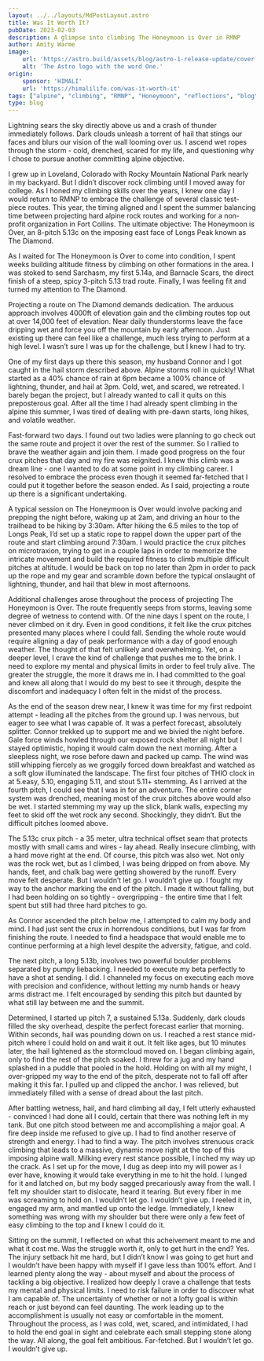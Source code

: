 ```yaml
---
layout: ../../layouts/MdPostLayout.astro
title: Was It Worth It?
pubDate: 2023-02-03
description: A glimpse into climbing The Honeymoon is Over in RMNP
author: Amity Warme
image:
    url: 'https://astro.build/assets/blog/astro-1-release-update/cover.jpeg' 
    alt: 'The Astro logo with the word One.'
origin: 
    sponsor: 'HIMALI'
    url: 'https://himalilife.com/was-it-worth-it'
tags: ["alpine", "climbing", "RMNP", "Honeymoon", "reflections", "blog"]
type: blog
---
```

  
Lightning sears the sky directly above us and a crash of thunder immediately follows. Dark clouds unleash a torrent of hail that stings our faces and blurs our vision of the wall looming over us. I ascend wet ropes through the storm - cold, drenched, scared for my life, and questioning why I chose to pursue another committing alpine objective.  
  
I grew up in Loveland, Colorado with Rocky Mountain National Park nearly in my backyard. But I didn’t discover rock climbing until I moved away for college. As I honed my climbing skills over the years, I knew one day I would return to RMNP to embrace the challenge of several classic test-piece routes. This year, the timing aligned and I spent the summer balancing time between projecting hard alpine rock routes and working for a non-profit organization in Fort Collins. The ultimate objective: The Honeymoon is Over, an 8-pitch 5.13c on the imposing east face of Longs Peak known as The Diamond.  
  
As I waited for The Honeymoon is Over to come into condition, I spent weeks building altitude fitness by climbing on other formations in the area. I was stoked to send Sarchasm, my first 5.14a, and Barnacle Scars, the direct finish of a steep, spicy 3-pitch 5.13 trad route. Finally, I was feeling fit and turned my attention to The Diamond.  
  
Projecting a route on The Diamond demands dedication. The arduous approach involves 4000ft of elevation gain and the climbing routes top out at over 14,000 feet of elevation. Near daily thunderstorms leave the face dripping wet and force you off the mountain by early afternoon. Just existing up there can feel like a challenge, much less trying to perform at a high level. I wasn’t sure I was up for the challenge, but I knew I had to try.  
  
One of my first days up there this season, my husband Connor and I got caught in the hail storm described above. Alpine storms roll in quickly! What started as a 40% chance of rain at 6pm became a 100% chance of lightning, thunder, and hail at 3pm. Cold, wet, and scared, we retreated. I barely began the project, but I already wanted to call it quits on this preposterous goal. After all the time I had already spent climbing in the alpine this summer, I was tired of dealing with pre-dawn starts, long hikes, and volatile weather.  
  
Fast-forward two days. I found out two ladies were planning to go check out the same route and project it over the rest of the summer. So I rallied to brave the weather again and join them. I made good progress on the four crux pitches that day and my fire was reignited. I knew this climb was a dream line - one I wanted to do at some point in my climbing career. I resolved to embrace the process even though it seemed far-fetched that I could put it together before the season ended. As I said, projecting a route up there is a significant undertaking.  
  
A typical session on The Honeymoon is Over would involve packing and prepping the night before, waking up at 2am, and driving an hour to the trailhead to be hiking by 3:30am. After hiking the 6.5 miles to the top of Longs Peak, I’d set up a static rope to rappel down the upper part of the route and start climbing around 7:30am. I would practice the crux pitches on microtraxion, trying to get in a couple laps in order to memorize the intricate movement and build the required fitness to climb multiple difficult pitches at altitude. I would be back on top no later than 2pm in order to pack up the rope and my gear and scramble down before the typical onslaught of lightning, thunder, and hail that blew in most afternoons.  
  
Additional challenges arose throughout the process of projecting The Honeymoon is Over. The route frequently seeps from storms, leaving some degree of wetness to contend with. Of the nine days I spent on the route, I never climbed on it dry. Even in good conditions, it felt like the crux pitches presented many places where I could fall. Sending the whole route would require aligning a day of peak performance with a day of good enough weather. The thought of that felt unlikely and overwhelming. Yet, on a deeper level, I crave the kind of challenge that pushes me to the brink. I need to explore my mental and physical limits in order to feel truly alive. The greater the struggle, the more it draws me in. I had committed to the goal and knew all along that I would do my best to see it through, despite the discomfort and inadequacy I often felt in the midst of the process.  
  
As the end of the season drew near, I knew it was time for my first redpoint attempt - leading all the pitches from the ground up. I was nervous, but eager to see what I was capable of. It was a perfect forecast, absolutely splitter. Connor trekked up to support me and we bivied the night before. Gale force winds howled through our exposed rock shelter all night but I stayed optimistic, hoping it would calm down the next morning. After a sleepless night, we rose before dawn and packed up camp. The wind was still whipping fiercely as we groggily forced down breakfast and watched as a soft glow illuminated the landscape. The first four pitches of THIO clock in at 5.easy, 5.10, engaging 5.11, and stout 5.11+ stemming. As I arrived at the fourth pitch, I could see that I was in for an adventure. The entire corner system was drenched, meaning most of the crux pitches above would also be wet. I started stemming my way up the slick, blank walls, expecting my feet to skid off the wet rock any second. Shockingly, they didn’t. But the difficult pitches loomed above.  
  
The 5.13c crux pitch - a 35 meter, ultra technical offset seam that protects mostly with small cams and wires - lay ahead. Really insecure climbing, with a hard move right at the end. Of course, this pitch was also wet. Not only was the rock wet, but as I climbed, I was being dripped on from above. My hands, feet, and chalk bag were getting showered by the runoff. Every move felt desperate. But I wouldn’t let go. I wouldn’t give up. I fought my way to the anchor marking the end of the pitch. I made it without falling, but I had been holding on so tightly - overgripping - the entire time that I felt spent but still had three hard pitches to go.  
  
As Connor ascended the pitch below me, I attempted to calm my body and mind. I had just sent the crux in horrendous conditions, but I was far from finishing the route. I needed to find a headspace that would enable me to continue performing at a high level despite the adversity, fatigue, and cold.  
  
The next pitch, a long 5.13b, involves two powerful boulder problems separated by pumpy liebacking. I needed to execute my beta perfectly to have a shot at sending. I did. I channeled my focus on executing each move with precision and confidence, without letting my numb hands or heavy arms distract me. I felt encouraged by sending this pitch but daunted by what still lay between me and the summit.  
  
Determined, I started up pitch 7, a sustained 5.13a. Suddenly, dark clouds filled the sky overhead, despite the perfect forecast earlier that morning. Within seconds, hail was pounding down on us. I reached a rest stance mid-pitch where I could hold on and wait it out. It felt like ages, but 10 minutes later, the hail lightened as the stormcloud moved on. I began climbing again, only to find the rest of the pitch soaked. I threw for a jug and my hand splashed in a puddle that pooled in the hold. Holding on with all my might, I over-gripped my way to the end of the pitch, desperate not to fall off after making it this far. I pulled up and clipped the anchor. I was relieved, but immediately filled with a sense of dread about the last pitch.  
  
After battling wetness, hail, and hard climbing all day, I felt utterly exhausted - convinced I had done all I could, certain that there was nothing left in my tank. But one pitch stood between me and accomplishing a major goal. A fire deep inside me refused to give up. I had to find another reserve of strength and energy. I had to find a way. The pitch involves strenuous crack climbing that leads to a massive, dynamic move right at the top of this imposing alpine wall. Milking every rest stance possible, I inched my way up the crack. As I set up for the move, I dug as deep into my will power as I ever have, knowing it would take everything in me to hit the hold. I lunged for it and latched on, but my body sagged precariously away from the wall. I felt my shoulder start to dislocate, heard it tearing. But every fiber in me was screaming to hold on. I wouldn’t let go. I wouldn’t give up. I reeled it in, engaged my arm, and mantled up onto the ledge. Immediately, I knew something was wrong with my shoulder but there were only a few feet of easy climbing to the top and I knew I could do it.  
  
Sitting on the summit, I reflected on what this acheivement meant to me and what it cost me. Was the struggle worth it, only to get hurt in the end? Yes. The injury setback hit me hard, but I didn’t know I was going to get hurt and I wouldn’t have been happy with myself if I gave less than 100% effort. And I learned plenty along the way - about myself and about the process of tackling a big objective. I realized how deeply I crave a challenge that tests my mental and physical limits. I need to risk failure in order to discover what I am capable of. The uncertainty of whether or not a lofty goal is within reach or just beyond can feel daunting. The work leading up to the accomplishment is usually not easy or comfortable in the moment. Throughout the process, as I was cold, wet, scared, and intimidated, I had to hold the end goal in sight and celebrate each small stepping stone along the way. All along, the goal felt ambitious. Far-fetched. But I wouldn’t let go. I wouldn’t give up.  